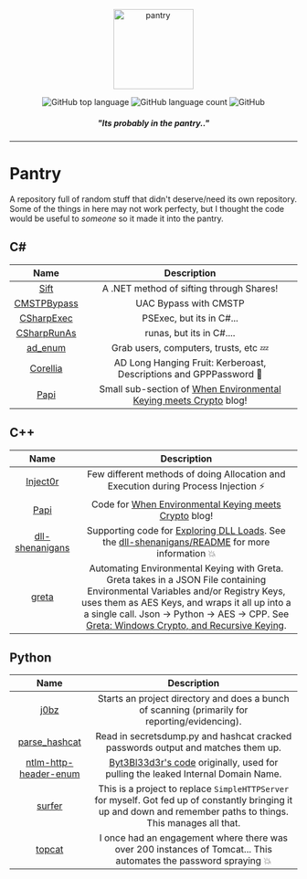 <p align="center">
  <img alt="pantry" src="https://i.imgur.com/gxJx9P9.png" height="140" />
  <p align="center">
<img alt="GitHub top language" src="https://img.shields.io/github/languages/top/mez-0/pantry?style=flat-square">
<img alt="GitHub language count" src="https://img.shields.io/github/languages/count/mez-0/pantry?style=flat-square">
<img alt="GitHub" src="https://img.shields.io/github/license/mez-0/pantry?style=flat-square">
    </p>
</p>
<h5 align="center"><i>"Its probably in the pantry.."</i></h5>

***

# Pantry

A repository full of random stuff that didn't deserve/need its own repository. Some of the things in here may not work perfecty, but I thought the code would be useful to *someone* so it made it into the pantry.

## C#

|                Name                |                         Description                          |
| :--------------------------------: | :----------------------------------------------------------: |
|        [Sift](/csharp/Sift)        |           A .NET method of sifting through Shares!           |
| [CMSTPBypass](/csharp/CMSTPBypass) |                    UAC Bypass with CMSTP                     |
|  [CSharpExec](/csharp/CSharpExec)  |                   PSExec, but its in C#...                   |
| [CSharpRunAs](/csharp/CSharpRunAs) |                   runas, but its in C#....                   |
|     [ad_enum](/csharp/ad_enum)     |           Grab users, computers, trusts, etc :zzz:           |
|    [Corellia](/csharp/Corellia)    | AD Long Hanging Fruit: Kerberoast, Descriptions and GPPPassword :apple: |
|         [Papi](/cpp/Papi/)         | Small sub-section of [When Environmental Keying meets Crypto](https://mez0.cc/posts/when-environmental-keying-meets-crypto/) blog! |

## C++

|                  Name                   |                         Description                          |
| :-------------------------------------: | :----------------------------------------------------------: |
|       [Inject0r](/cpp/Inject0r/)        | Few different methods of doing Allocation and Execution during Process Injection :zap: |
|           [Papi](/cpp/Papi/)            | Code for [When Environmental Keying meets Crypto](https://mez0.cc/posts/when-environmental-keying-meets-crypto/) blog! |
| [dll-shenanigans](/cpp/dll-shenanigans) | Supporting code for [Exploring DLL Loads](https://mez0.cc/posts/exploring-dll-loads/). See the [dll-shenanigans/README](/cpp/dll-shenanigans) for more information :boom: |
|         [greta](/python/greta)          | Automating Environmental Keying with Greta. Greta takes in a JSON File containing Environmental Variables and/or Registry Keys, uses them as AES Keys, and wraps it all up into a a single call. Json -> Python -> AES -> CPP. See [Greta: Windows Crypto, and Recursive Keying](https://mez0.cc/posts/greta-windows-crypto-environmental-keys/). |

## Python

|                          Name                          |                         Description                          |
| :----------------------------------------------------: | :----------------------------------------------------------: |
|                  [j0bz](/python/j0bz)                  | Starts an project directory and does a bunch of scanning (primarily for reporting/evidencing). |
|         [parse_hashcat](/python/parse_hashcat)         | Read in secretsdump.py and hashcat cracked passwords output and matches them up. |
| [ntlm-http-header-enum](/python/ntlm-http-header-enum) | [Byt3Bl33d3r's code](https://github.com/byt3bl33d3r/SprayingToolkit/blob/0838df444ab237d7c55ee2397d60ec6118f4dd77/core/sprayers/owa.py) originally, used for pulling the leaked Internal Domain Name. |
|                [surfer](/python/surfer)                | This is a project to replace `SimpleHTTPServer` for myself. Got fed up of constantly bringing it up and down and remember paths to things. This manages all that. |
|                [topcat](/python/topcat)                | I once had an engagement where there was over 200 instances of Tomcat... This automates the password spraying :boom: |

